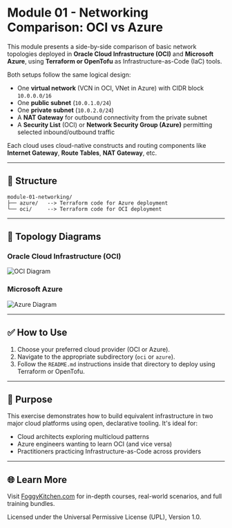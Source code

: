 # Module 01 - Networking Comparison: OCI vs Azure

This module presents a side-by-side comparison of basic network topologies deployed in **Oracle Cloud Infrastructure (OCI)** and **Microsoft Azure**, using **Terraform or OpenTofu** as Infrastructure-as-Code (IaC) tools.

Both setups follow the same logical design:

- One **virtual network** (VCN in OCI, VNet in Azure) with CIDR block `10.0.0.0/16`
- One **public subnet** (`10.0.1.0/24`)
- One **private subnet** (`10.0.2.0/24`)
- A **NAT Gateway** for outbound connectivity from the private subnet
- A **Security List** (OCI) or **Network Security Group (Azure)** permitting selected inbound/outbound traffic

Each cloud uses cloud-native constructs and routing components like **Internet Gateway**, **Route Tables**, **NAT Gateway**, etc.

---

## 📁 Structure

```
module-01-networking/
├── azure/   --> Terraform code for Azure deployment
└── oci/     --> Terraform code for OCI deployment
```

---

## 📸 Topology Diagrams

### Oracle Cloud Infrastructure (OCI)
![OCI Diagram](oci/image.png)

### Microsoft Azure
![Azure Diagram](azure/image.png)

---

## ✅ How to Use

1. Choose your preferred cloud provider (OCI or Azure).
2. Navigate to the appropriate subdirectory (`oci` or `azure`).
3. Follow the `README.md` instructions inside that directory to deploy using Terraform or OpenTofu.

---

## 🧠 Purpose

This exercise demonstrates how to build equivalent infrastructure in two major cloud platforms using open, declarative tooling. It's ideal for:

- Cloud architects exploring multicloud patterns
- Azure engineers wanting to learn OCI (and vice versa)
- Practitioners practicing Infrastructure-as-Code across providers

---

## 🌐 Learn More

Visit [FoggyKitchen.com](https://foggykitchen.com) for in-depth courses, real-world scenarios, and full training bundles.

Licensed under the Universal Permissive License (UPL), Version 1.0.
